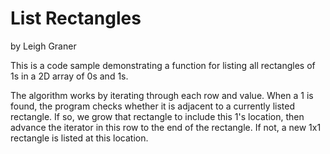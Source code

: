 # List Rectangles

by Leigh Graner

This is a code sample demonstrating a function for listing all rectangles of 1s in a 2D array of 0s and 1s. 

The algorithm works by iterating through each row and value. When a 1 is found, the program checks whether it is adjacent to a currently listed rectangle. If so, we grow that rectangle to include this 1's location, then advance the iterator in this row to the end of the rectangle. If not, a new 1x1 rectangle is listed at this location.
